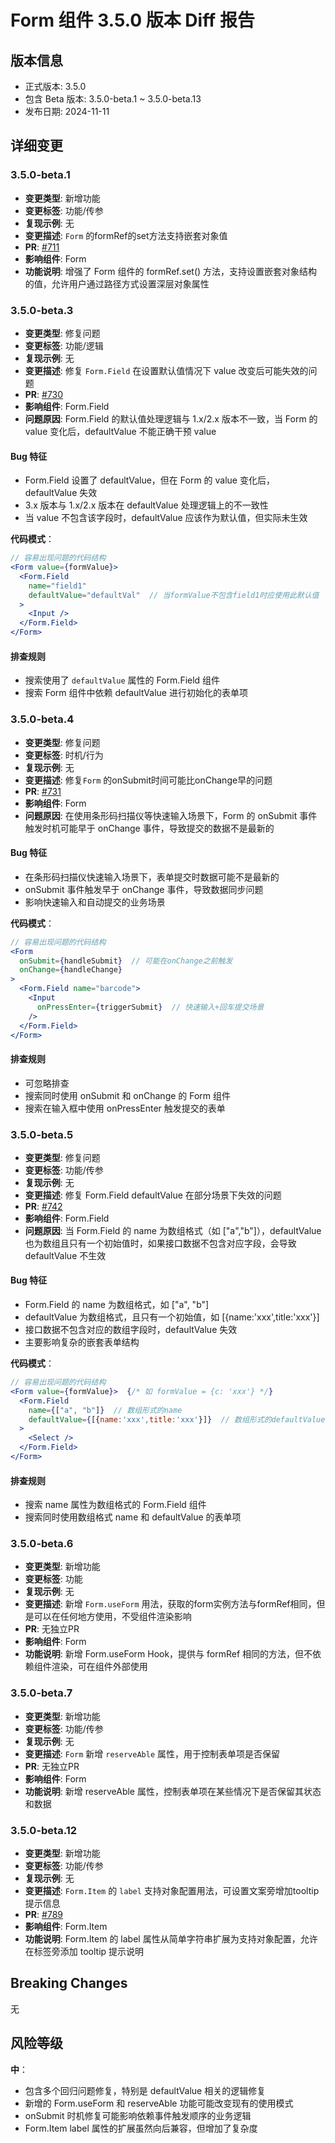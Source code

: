 # Form 组件 3.5.0 版本 Diff 报告

## 版本信息
- 正式版本: 3.5.0
- 包含 Beta 版本: 3.5.0-beta.1 ~ 3.5.0-beta.13
- 发布日期: 2024-11-11

## 详细变更

### 3.5.0-beta.1
- **变更类型**: 新增功能
- **变更标签**: 功能/传参
- **复现示例**: 无
- **变更描述**: `Form` 的formRef的set方法支持嵌套对象值
- **PR**: [#711](https://github.com/sheinsight/shineout-next/pull/711)
- **影响组件**: Form
- **功能说明**: 增强了 Form 组件的 formRef.set() 方法，支持设置嵌套对象结构的值，允许用户通过路径方式设置深层对象属性

### 3.5.0-beta.3
- **变更类型**: 修复问题
- **变更标签**: 功能/逻辑
- **复现示例**: 无
- **变更描述**: 修复 `Form.Field` 在设置默认值情况下 value 改变后可能失效的问题
- **PR**: [#730](https://github.com/sheinsight/shineout-next/pull/730)
- **影响组件**: Form.Field
- **问题原因**: Form.Field 的默认值处理逻辑与 1.x/2.x 版本不一致，当 Form 的 value 变化后，defaultValue 不能正确干预 value

#### Bug 特征
- Form.Field 设置了 defaultValue，但在 Form 的 value 变化后，defaultValue 失效
- 3.x 版本与 1.x/2.x 版本在 defaultValue 处理逻辑上的不一致性
- 当 value 不包含该字段时，defaultValue 应该作为默认值，但实际未生效

**代码模式**：
```jsx
// 容易出现问题的代码结构
<Form value={formValue}>
  <Form.Field
    name="field1"
    defaultValue="defaultVal"  // 当formValue不包含field1时应使用此默认值
  >
    <Input />
  </Form.Field>
</Form>
```

#### 排查规则
- 搜索使用了 `defaultValue` 属性的 Form.Field 组件
- 搜索 Form 组件中依赖 defaultValue 进行初始化的表单项

### 3.5.0-beta.4
- **变更类型**: 修复问题
- **变更标签**: 时机/行为
- **复现示例**: 无
- **变更描述**: 修复`Form` 的onSubmit时间可能比onChange早的问题
- **PR**: [#731](https://github.com/sheinsight/shineout-next/pull/731)
- **影响组件**: Form
- **问题原因**: 在使用条形码扫描仪等快速输入场景下，Form 的 onSubmit 事件触发时机可能早于 onChange 事件，导致提交的数据不是最新的

#### Bug 特征
- 在条形码扫描仪快速输入场景下，表单提交时数据可能不是最新的
- onSubmit 事件触发早于 onChange 事件，导致数据同步问题
- 影响快速输入和自动提交的业务场景

**代码模式**：
```jsx
// 容易出现问题的代码结构
<Form
  onSubmit={handleSubmit}  // 可能在onChange之前触发
  onChange={handleChange}
>
  <Form.Field name="barcode">
    <Input 
      onPressEnter={triggerSubmit}  // 快速输入+回车提交场景
    />
  </Form.Field>
</Form>
```

#### 排查规则
- 可忽略排查
- 搜索同时使用 onSubmit 和 onChange 的 Form 组件
- 搜索在输入框中使用 onPressEnter 触发提交的表单

### 3.5.0-beta.5
- **变更类型**: 修复问题
- **变更标签**: 功能/传参
- **复现示例**: 无
- **变更描述**: 修复 Form.Field defaultValue 在部分场景下失效的问题
- **PR**: [#742](https://github.com/sheinsight/shineout-next/pull/742)
- **影响组件**: Form.Field
- **问题原因**: 当 Form.Field 的 name 为数组格式（如 ["a","b"]），defaultValue 也为数组且只有一个初始值时，如果接口数据不包含对应字段，会导致 defaultValue 不生效

#### Bug 特征
- Form.Field 的 name 为数组格式，如 ["a", "b"]
- defaultValue 为数组格式，且只有一个初始值，如 [{name:'xxx',title:'xxx'}]
- 接口数据不包含对应的数组字段时，defaultValue 失效
- 主要影响复杂的嵌套表单结构

**代码模式**：
```jsx
// 容易出现问题的代码结构
<Form value={formValue}>  {/* 如 formValue = {c: 'xxx'} */}
  <Form.Field
    name={["a", "b"]}  // 数组形式的name
    defaultValue={[{name:'xxx',title:'xxx'}]}  // 数组形式的defaultValue
  >
    <Select />
  </Form.Field>
</Form>
```

#### 排查规则
- 搜索 name 属性为数组格式的 Form.Field 组件
- 搜索同时使用数组格式 name 和 defaultValue 的表单项

### 3.5.0-beta.6
- **变更类型**: 新增功能
- **变更标签**: 功能
- **复现示例**: 无
- **变更描述**: 新增 `Form.useForm` 用法，获取的form实例方法与formRef相同，但是可以在任何地方使用，不受组件渲染影响
- **PR**: 无独立PR
- **影响组件**: Form
- **功能说明**: 新增 Form.useForm Hook，提供与 formRef 相同的方法，但不依赖组件渲染，可在组件外部使用

### 3.5.0-beta.7
- **变更类型**: 新增功能
- **变更标签**: 功能/传参
- **复现示例**: 无
- **变更描述**: `Form` 新增 `reserveAble` 属性，用于控制表单项是否保留
- **PR**: 无独立PR
- **影响组件**: Form
- **功能说明**: 新增 reserveAble 属性，控制表单项在某些情况下是否保留其状态和数据

### 3.5.0-beta.12
- **变更类型**: 新增功能
- **变更标签**: 功能/传参
- **复现示例**: 无
- **变更描述**: `Form.Item` 的 `label` 支持对象配置用法，可设置文案旁增加tooltip提示信息
- **PR**: [#789](https://github.com/sheinsight/shineout-next/pull/789)
- **影响组件**: Form.Item
- **功能说明**: Form.Item 的 label 属性从简单字符串扩展为支持对象配置，允许在标签旁添加 tooltip 提示说明

## Breaking Changes

无

## 风险等级

**中**：
- 包含多个回归问题修复，特别是 defaultValue 相关的逻辑修复
- 新增的 Form.useForm 和 reserveAble 功能可能改变现有的使用模式
- onSubmit 时机修复可能影响依赖事件触发顺序的业务逻辑
- Form.Item label 属性的扩展虽然向后兼容，但增加了复杂度